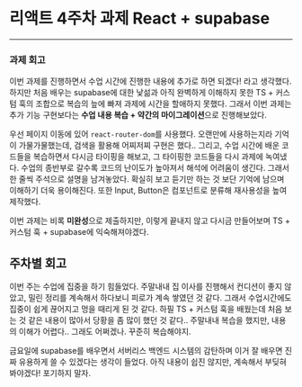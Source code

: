 # 리액트 4주차 과제 React + supabase

---

### 과제 회고

이번 과제를 진행하면서 수업 시간에 진행한 내용에 추가로 하면 되겠다! 라고 생각했다. 하지만 처음 배우는 supabase에 대한 낯섦과 아직 완벽하게 이해하지 못한 TS + 커스텀 훅의 조합으로 복습의 늪에 빠져 과제에 시간을 할애하지 못했다. 그래서 이번 과제는 추가 기능 구현보다는 **수업 내용 복습 + 약간의 마이그레이션**으로 진행해보았다.

우선 페이지 이동에 있어 `react-router-dom`를 사용했다. 오랜만에 사용하는지라 기억이 가물가물했는데, 검색을 활용해 어찌저찌 구현은 했다.. 그리고, 수업 시간에 배운 코드들을 복습하면서 다시금 타이핑을 해보고, 그 타이핑한 코드들을 다시 과제에 녹여냈다. 수업의 종반부로 갈수록 코드의 난이도가 높아져서 해석에 어려움이 생긴다. 그래서 한 줄씩 주석으로 설명을 남겨놓았다. 확실히 보고 듣기만 하는 것 보단 기억에 남으며 이해하기 더욱 용이해진다. 또한 Input, Button은 컴포넌트로 분류해 재사용성을 높여 제작했다.

이번 과제는 비록 **미완성**으로 제출하지만, 이렇게 끝내지 않고 다시금 만들어보며 TS + 커스텀 훅 + supabase에 익숙해져야겠다.

## 주차별 회고

이번 주는 수업에 집중을 하기 힘들었다. 주말내내 집 이사를 진행해서 컨디션이 좋지 않았고, 밀린 정리를 계속해서 하다보니 피로가 계속 쌓였던 것 같다. 그래서 수업시간에도 집중이 쉽게 끊어지고 멍을 때리게 된 것 같다. 하필 TS + 커스텀 훅을 배웠는데 처음 보는 것 같은 내용이 많아서 당황을 좀 많이 했던 것 같다.. 주말내내 복습을 했지만, 내용의 이해가 어렵다.. 그래도 어쩌겠나. 꾸준히 복습해야지.

금요일에 supabase를 배우면서 서버리스 백엔드 시스템의 감탄하며 이거 잘 배우면 진짜 유용하게 쓸 수 있겠다는 생각이 들었다. 아직 내용이 쉽진 않지만, 계속해서 부딪혀 봐야겠다! 포기하지 말자.
